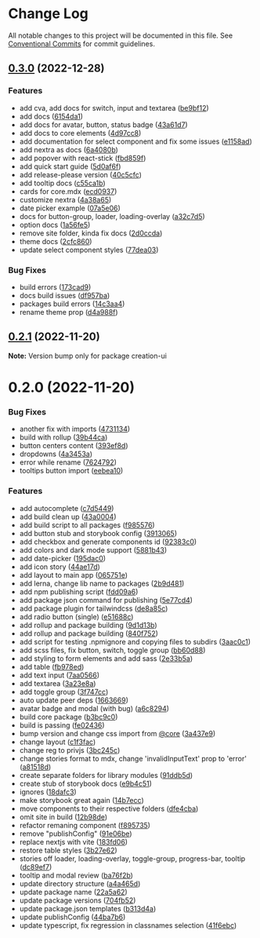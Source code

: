 # Change Log

All notable changes to this project will be documented in this file.
See [Conventional Commits](https://conventionalcommits.org) for commit guidelines.

## [0.3.0](https://github.com/pawelkrystkiewicz/creation-ui/compare/v0.2.1...v0.3.0) (2022-12-28)


### Features

* add cva, add docs for switch, input and textarea ([be9bf12](https://github.com/pawelkrystkiewicz/creation-ui/commit/be9bf12917dfb0241c9ce2eee64d09adb513d573))
* add docs ([6154da1](https://github.com/pawelkrystkiewicz/creation-ui/commit/6154da1737252971b53772db5051bfc3632ee323))
* add docs for avatar, button, status badge ([43a61d7](https://github.com/pawelkrystkiewicz/creation-ui/commit/43a61d7ed8dbbc9d3b25eb68998eb21605f38fdc))
* add docs to core elements ([4d97cc8](https://github.com/pawelkrystkiewicz/creation-ui/commit/4d97cc879bc4c56c25ff5faf9db4ae8746390a1d))
* add documentation for select component and fix some issues ([e1158ad](https://github.com/pawelkrystkiewicz/creation-ui/commit/e1158ad6ca140a588fe377e921a7f4c76e693a8e))
* add nextra as docs ([6a4080b](https://github.com/pawelkrystkiewicz/creation-ui/commit/6a4080bf00729403aabee73fc42220822c3b0e7b))
* add popover with react-stick ([fbd859f](https://github.com/pawelkrystkiewicz/creation-ui/commit/fbd859ff6c48af0546a2e923d7da17a0cd580f3d))
* add quick start guide ([5d0af6f](https://github.com/pawelkrystkiewicz/creation-ui/commit/5d0af6f1fd61a45cd929858edacd63f5cb1eb22c))
* add release-please version ([40c5cfc](https://github.com/pawelkrystkiewicz/creation-ui/commit/40c5cfccf6c5b2e073f86dc0cf22d4b36686862a))
* add tooltip docs ([c55ca1b](https://github.com/pawelkrystkiewicz/creation-ui/commit/c55ca1b1d9f7e922636de90d6e8c6a319e05024c))
* cards for core.mdx ([ecd0937](https://github.com/pawelkrystkiewicz/creation-ui/commit/ecd09378033a0250af1ed5aed4a4ca59cc4ab284))
* customize nextra ([4a38a65](https://github.com/pawelkrystkiewicz/creation-ui/commit/4a38a65745f767926298cd3bab846317e3b3c669))
* date picker example ([07a5e06](https://github.com/pawelkrystkiewicz/creation-ui/commit/07a5e06ff54a55cee7a4638a3bbba7a056964702))
* docs for button-group, loader, loading-overlay ([a32c7d5](https://github.com/pawelkrystkiewicz/creation-ui/commit/a32c7d581ec6435a0659888f390ab2da90264184))
* option docs ([1a56fe5](https://github.com/pawelkrystkiewicz/creation-ui/commit/1a56fe5b7b4d0bcfb1a390f932856c602f7f7d00))
* remove site folder, kinda fix docs ([2d0ccda](https://github.com/pawelkrystkiewicz/creation-ui/commit/2d0ccdaaea86035fd738dc46bdef6f0a9cce5698))
* theme docs ([2cfc860](https://github.com/pawelkrystkiewicz/creation-ui/commit/2cfc860f7a8a99c114b0b89e7cc4c3f28d28a936))
* update select component styles ([77dea03](https://github.com/pawelkrystkiewicz/creation-ui/commit/77dea0341e34db7bc5665def0ba99c77038e1c8b))


### Bug Fixes

* build errors ([173cad9](https://github.com/pawelkrystkiewicz/creation-ui/commit/173cad97e8aaecda9998d013e40542c2743414d4))
* docs build issues ([df957ba](https://github.com/pawelkrystkiewicz/creation-ui/commit/df957ba3a15b532e5784e4c0e668f796363a9eda))
* packages build errors ([14c3aa4](https://github.com/pawelkrystkiewicz/creation-ui/commit/14c3aa428c81d7a89123e052ac4f7c613f17e03e))
* rename theme prop ([d4a988f](https://github.com/pawelkrystkiewicz/creation-ui/commit/d4a988f713d4a279afa9cb575970711faf795e4f))

## [0.2.1](https://github.com/pawelkrystkiewicz/creation-ui/compare/v0.2.0...v0.2.1) (2022-11-20)

**Note:** Version bump only for package creation-ui





# 0.2.0 (2022-11-20)


### Bug Fixes

* another fix with imports ([4731134](https://github.com/pawelkrystkiewicz/creation-ui/commit/4731134047c5c9bde2a8b5929717f45b03d918f0))
* build with rollup ([39b44ca](https://github.com/pawelkrystkiewicz/creation-ui/commit/39b44ca4e14e4bace5617dfa327f12ff56fd014a))
* button centers content ([393ef8d](https://github.com/pawelkrystkiewicz/creation-ui/commit/393ef8dcbbfe1dacbfe50caa2e92ea4fa64cbc43))
* dropdowns ([4a3453a](https://github.com/pawelkrystkiewicz/creation-ui/commit/4a3453ada0f1eb0014c9f4b00c1f02f013ef8abc))
* error while rename ([7624792](https://github.com/pawelkrystkiewicz/creation-ui/commit/762479210ac0e80c202ee89b26bb7f1a6455a0d8))
* tooltips button import ([eebea10](https://github.com/pawelkrystkiewicz/creation-ui/commit/eebea109af309a32f39ec45e88ce1d49b1ce0136))


### Features

* add autocomplete ([c7d5449](https://github.com/pawelkrystkiewicz/creation-ui/commit/c7d5449969850ce66be9b3d0cb57149385c1c906))
* add build clean up ([43a0004](https://github.com/pawelkrystkiewicz/creation-ui/commit/43a00048d98046e5c26e82a00e4cb2522818e8dd))
* add build script to all packages ([f985576](https://github.com/pawelkrystkiewicz/creation-ui/commit/f98557605da530cdd67a02566ea05a231dce77ea))
* add button stub and storybook config ([3913065](https://github.com/pawelkrystkiewicz/creation-ui/commit/391306566aded6e1e168565e98b1efe590bff605))
* add checkbox and generate components id ([92383c0](https://github.com/pawelkrystkiewicz/creation-ui/commit/92383c0d0e3895d2efa83ff459715a685642d706))
* add colors and dark mode support ([5881b43](https://github.com/pawelkrystkiewicz/creation-ui/commit/5881b43fab3f26868af9809b0a7b358ac08fa5f6))
* add date-picker ([195dac0](https://github.com/pawelkrystkiewicz/creation-ui/commit/195dac0cda7fd984bb139259f94e5953087d7694))
* add icon story ([44ae17d](https://github.com/pawelkrystkiewicz/creation-ui/commit/44ae17d8399275c93d69623249b36a1f64835ef9))
* add layout to main app ([065751e](https://github.com/pawelkrystkiewicz/creation-ui/commit/065751e9efd0e73b0acf4c502e8298f621e97a0c))
* add lerna, change lib name to packages ([2b9d481](https://github.com/pawelkrystkiewicz/creation-ui/commit/2b9d481578e91854efffe2811e2600fce4ec8ed9))
* add npm publishing script ([fdd09a6](https://github.com/pawelkrystkiewicz/creation-ui/commit/fdd09a63156497c8a983a123d90a2d8d12f6bc78))
* add package json command for publishing ([5e77cd4](https://github.com/pawelkrystkiewicz/creation-ui/commit/5e77cd4f6e894e00a92ce07ff6cd3ad1ee4deca0))
* add package plugin for tailwindcss ([de8a85c](https://github.com/pawelkrystkiewicz/creation-ui/commit/de8a85c5387d678db281e7697abb794fdccc0ae6))
* add radio button (single) ([e51688c](https://github.com/pawelkrystkiewicz/creation-ui/commit/e51688c19ef6e7df6cae1b31d0c8330ec6b35992))
* add rollup and package building ([9d1d13b](https://github.com/pawelkrystkiewicz/creation-ui/commit/9d1d13b014200d101b1f3ec26fa69b9910e9e943))
* add rollup and package building ([840f752](https://github.com/pawelkrystkiewicz/creation-ui/commit/840f75220579a3b6537ea01eb958b34a421ffe2a))
* add script for testing .npmignore and copying files to subdirs ([3aac0c1](https://github.com/pawelkrystkiewicz/creation-ui/commit/3aac0c18dd8e1dd137a135c7265b2fc047f671ee))
* add scss files, fix button, switch, toggle group ([bb60d88](https://github.com/pawelkrystkiewicz/creation-ui/commit/bb60d88a9527356cd65dfd756e03db13280476b4))
* add styling to form elements and add sass ([2e33b5a](https://github.com/pawelkrystkiewicz/creation-ui/commit/2e33b5a5af20df4cc78205df4375c7d29ef61308))
* add table ([fb978ed](https://github.com/pawelkrystkiewicz/creation-ui/commit/fb978ed100a8c3ae7c0fd55f77fdf7a456adadee))
* add text input ([7aa0566](https://github.com/pawelkrystkiewicz/creation-ui/commit/7aa0566ec36836cac2e6eab3eeee5401691ec2b5))
* add textarea ([3a23e8a](https://github.com/pawelkrystkiewicz/creation-ui/commit/3a23e8a0ae9b642ec3b72f731498235487b314d1))
* add toggle group ([3f747cc](https://github.com/pawelkrystkiewicz/creation-ui/commit/3f747cc50c7abc3bbc69c39210ff09eb1941a0a9))
* auto update peer deps ([1663669](https://github.com/pawelkrystkiewicz/creation-ui/commit/1663669d1e743e61f3c76ab3a26219fef57edeae))
* avatar badge and modal (with bug) ([a6c8294](https://github.com/pawelkrystkiewicz/creation-ui/commit/a6c8294906189cd1db615ce1bbabd444d6cf5e8a))
* build core package ([b3bc9c0](https://github.com/pawelkrystkiewicz/creation-ui/commit/b3bc9c0d93e4949e4a3a01c392433f8ada52187e))
* build is passing ([fe02436](https://github.com/pawelkrystkiewicz/creation-ui/commit/fe02436bac77529a0fc67b007ebc4d51bcd7731b))
* bump version and change css import from [@core](https://github.com/core) ([3a437e9](https://github.com/pawelkrystkiewicz/creation-ui/commit/3a437e96e9a3fd9c6a6d7e80b1d38356c6f26119))
* change layout ([c1f3fac](https://github.com/pawelkrystkiewicz/creation-ui/commit/c1f3facbdb39beb778fd43af2a0035a22f80569e))
* change reg to privjs ([3bc245c](https://github.com/pawelkrystkiewicz/creation-ui/commit/3bc245ca17c305e34b5826acb1633637729b8a96))
* change stories format to mdx, change 'invalidInputText' prop to 'error' ([a81518d](https://github.com/pawelkrystkiewicz/creation-ui/commit/a81518def233675b20ff9089175d9eecfd8425c0))
* create separate folders for library modules ([91ddb5d](https://github.com/pawelkrystkiewicz/creation-ui/commit/91ddb5defdd649eff4a3100534e6b01e84f7e0a2))
* create stub of storybook docs ([e9b4c51](https://github.com/pawelkrystkiewicz/creation-ui/commit/e9b4c517564923d4076e1afd13e35f38609f1179))
* ignores ([18dafc3](https://github.com/pawelkrystkiewicz/creation-ui/commit/18dafc3cb46d8b2fc3ad9233d10dac1d917b8390))
* make storybook great again ([14b7ecc](https://github.com/pawelkrystkiewicz/creation-ui/commit/14b7ecc563d534739fdf8a3e34e8bf22a8f3a0d6))
* move components to their respective folders ([dfe4cba](https://github.com/pawelkrystkiewicz/creation-ui/commit/dfe4cbaa2bd16c28c67ab67c2470caa6c8625af4))
* omit site in build ([12b98de](https://github.com/pawelkrystkiewicz/creation-ui/commit/12b98de315a0e6c09d7eb919b147b1fa5904561d))
* refactor remaning component ([f895735](https://github.com/pawelkrystkiewicz/creation-ui/commit/f895735e27b56d07795e21e40a06990f5ed9f7b4))
* remove "publishConfig" ([91e06be](https://github.com/pawelkrystkiewicz/creation-ui/commit/91e06bee49684fbdb3e063729b482c61a3ab769d))
* replace nextjs with vite ([183fd06](https://github.com/pawelkrystkiewicz/creation-ui/commit/183fd06704c24987a6554a3cf47a81dbf0827a70))
* restore table styles ([3b27e62](https://github.com/pawelkrystkiewicz/creation-ui/commit/3b27e6233a18d5fe3adb79565771c5289beda208))
* stories off loader, loading-overlay, toggle-group, progress-bar, tooltip ([dc89ef7](https://github.com/pawelkrystkiewicz/creation-ui/commit/dc89ef7af850be7c02107b4118c9e5cb04ebe188))
* tooltip and modal review ([ba76f2b](https://github.com/pawelkrystkiewicz/creation-ui/commit/ba76f2b9f5e29cea3166c7caeb4f2686fd71799f))
* update directory structure ([a4a465d](https://github.com/pawelkrystkiewicz/creation-ui/commit/a4a465d7f7bad4501d262a9d96d58546a6f081d2))
* update package name ([22a5a62](https://github.com/pawelkrystkiewicz/creation-ui/commit/22a5a622891daeb803a389d5ab64c2496e86aabc))
* update package versions ([704fb52](https://github.com/pawelkrystkiewicz/creation-ui/commit/704fb52d43be8faad76ded56f010caf0e1d0b53a))
* update package.json templates ([b313d4a](https://github.com/pawelkrystkiewicz/creation-ui/commit/b313d4afabe82a9d4cfada47f5f62f3917b5e824))
* update publishConfig ([44ba7b6](https://github.com/pawelkrystkiewicz/creation-ui/commit/44ba7b6f4a8709b67a22764d70bb70a3533e6b3b))
* update typescript, fix regression in classnames selection ([41f6ebc](https://github.com/pawelkrystkiewicz/creation-ui/commit/41f6ebcc2ed267c6a092118482efbe6161280f7b))

